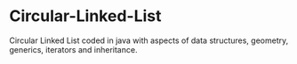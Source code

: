 # Circular-Linked-List
Circular Linked List coded in java with aspects of data structures, geometry, generics, iterators and inheritance. 
